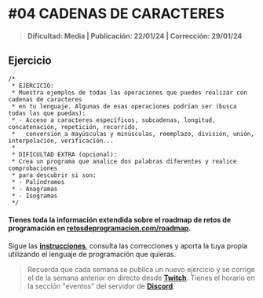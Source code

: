 # #04 CADENAS DE CARACTERES
> #### Dificultad: Media | Publicación: 22/01/24 | Corrección: 29/01/24

## Ejercicio

```
/*
 * EJERCICIO:
 * Muestra ejemplos de todas las operaciones que puedes realizar con cadenas de caracteres
 * en tu lenguaje. Algunas de esas operaciones podrían ser (busca todas las que puedas):
 * - Acceso a caracteres específicos, subcadenas, longitud, concatenación, repetición, recorrido,
 *   conversión a mayúsculas y minúsculas, reemplazo, división, unión, interpolación, verificación...
 *
 * DIFICULTAD EXTRA (opcional):
 * Crea un programa que analice dos palabras diferentes y realice comprobaciones
 * para descubrir si son:
 * - Palíndromos
 * - Anagramas
 * - Isogramas
 */
```
#### Tienes toda la información extendida sobre el roadmap de retos de programación en **[retosdeprogramacion.com/roadmap](https://retosdeprogramacion.com/roadmap)**.

Sigue las **[instrucciones](../../README.md)**, consulta las correcciones y aporta la tuya propia utilizando el lenguaje de programación que quieras.

> Recuerda que cada semana se publica un nuevo ejercicio y se corrige el de la semana anterior en directo desde **[Twitch](https://twitch.tv/mouredev)**. Tienes el horario en la sección "eventos" del servidor de **[Discord](https://discord.gg/mouredev)**.